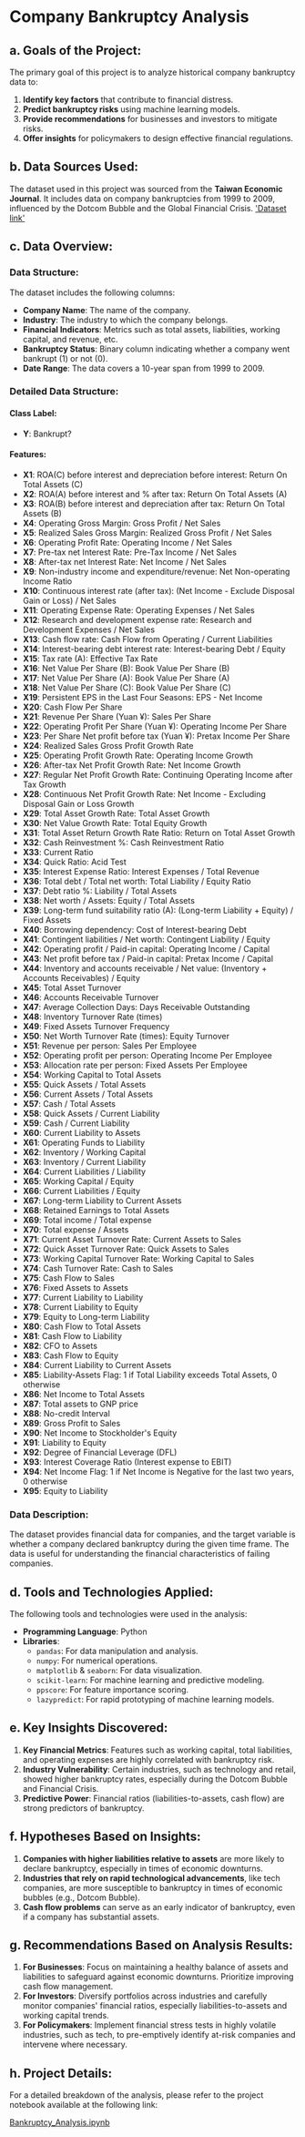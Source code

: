 # Company Bankruptcy Analysis

## a. Goals of the Project:
The primary goal of this project is to analyze historical company bankruptcy data to:
1. **Identify key factors** that contribute to financial distress.
2. **Predict bankruptcy risks** using machine learning models.
3. **Provide recommendations** for businesses and investors to mitigate risks.
4. **Offer insights** for policymakers to design effective financial regulations.

## b. Data Sources Used:
The dataset used in this project was sourced from the **Taiwan Economic Journal**. It includes data on company bankruptcies from 1999 to 2009, influenced by the Dotcom Bubble and the Global Financial Crisis.
['Dataset link'](https://www.kaggle.com/datasets/fedesoriano/company-bankruptcy-prediction)

## c. Data Overview:
### Data Structure:
The dataset includes the following columns:
- **Company Name**: The name of the company.
- **Industry**: The industry to which the company belongs.
- **Financial Indicators**: Metrics such as total assets, liabilities, working capital, and revenue, etc.
- **Bankruptcy Status**: Binary column indicating whether a company went bankrupt (1) or not (0).
- **Date Range**: The data covers a 10-year span from 1999 to 2009.

### Detailed Data Structure:

#### Class Label:
- **Y**: Bankrupt?
#### Features:
- **X1**: ROA(C) before interest and depreciation before interest: Return On Total Assets (C)
- **X2**: ROA(A) before interest and % after tax: Return On Total Assets (A)
- **X3**: ROA(B) before interest and depreciation after tax: Return On Total Assets (B)
- **X4**: Operating Gross Margin: Gross Profit / Net Sales
- **X5**: Realized Sales Gross Margin: Realized Gross Profit / Net Sales
- **X6**: Operating Profit Rate: Operating Income / Net Sales
- **X7**: Pre-tax net Interest Rate: Pre-Tax Income / Net Sales
- **X8**: After-tax net Interest Rate: Net Income / Net Sales
- **X9**: Non-industry income and expenditure/revenue: Net Non-operating Income Ratio
- **X10**: Continuous interest rate (after tax): (Net Income - Exclude Disposal Gain or Loss) / Net Sales
- **X11**: Operating Expense Rate: Operating Expenses / Net Sales
- **X12**: Research and development expense rate: Research and Development Expenses / Net Sales
- **X13**: Cash flow rate: Cash Flow from Operating / Current Liabilities
- **X14**: Interest-bearing debt interest rate: Interest-bearing Debt / Equity
- **X15**: Tax rate (A): Effective Tax Rate
- **X16**: Net Value Per Share (B): Book Value Per Share (B)
- **X17**: Net Value Per Share (A): Book Value Per Share (A)
- **X18**: Net Value Per Share (C): Book Value Per Share (C)
- **X19**: Persistent EPS in the Last Four Seasons: EPS - Net Income
- **X20**: Cash Flow Per Share
- **X21**: Revenue Per Share (Yuan ¥): Sales Per Share
- **X22**: Operating Profit Per Share (Yuan ¥): Operating Income Per Share
- **X23**: Per Share Net profit before tax (Yuan ¥): Pretax Income Per Share
- **X24**: Realized Sales Gross Profit Growth Rate
- **X25**: Operating Profit Growth Rate: Operating Income Growth
- **X26**: After-tax Net Profit Growth Rate: Net Income Growth
- **X27**: Regular Net Profit Growth Rate: Continuing Operating Income after Tax Growth
- **X28**: Continuous Net Profit Growth Rate: Net Income - Excluding Disposal Gain or Loss Growth
- **X29**: Total Asset Growth Rate: Total Asset Growth
- **X30**: Net Value Growth Rate: Total Equity Growth
- **X31**: Total Asset Return Growth Rate Ratio: Return on Total Asset Growth
- **X32**: Cash Reinvestment %: Cash Reinvestment Ratio
- **X33**: Current Ratio
- **X34**: Quick Ratio: Acid Test
- **X35**: Interest Expense Ratio: Interest Expenses / Total Revenue
- **X36**: Total debt / Total net worth: Total Liability / Equity Ratio
- **X37**: Debt ratio %: Liability / Total Assets
- **X38**: Net worth / Assets: Equity / Total Assets
- **X39**: Long-term fund suitability ratio (A): (Long-term Liability + Equity) / Fixed Assets
- **X40**: Borrowing dependency: Cost of Interest-bearing Debt
- **X41**: Contingent liabilities / Net worth: Contingent Liability / Equity
- **X42**: Operating profit / Paid-in capital: Operating Income / Capital
- **X43**: Net profit before tax / Paid-in capital: Pretax Income / Capital
- **X44**: Inventory and accounts receivable / Net value: (Inventory + Accounts Receivables) / Equity
- **X45**: Total Asset Turnover
- **X46**: Accounts Receivable Turnover
- **X47**: Average Collection Days: Days Receivable Outstanding
- **X48**: Inventory Turnover Rate (times)
- **X49**: Fixed Assets Turnover Frequency
- **X50**: Net Worth Turnover Rate (times): Equity Turnover
- **X51**: Revenue per person: Sales Per Employee
- **X52**: Operating profit per person: Operating Income Per Employee
- **X53**: Allocation rate per person: Fixed Assets Per Employee
- **X54**: Working Capital to Total Assets
- **X55**: Quick Assets / Total Assets
- **X56**: Current Assets / Total Assets
- **X57**: Cash / Total Assets
- **X58**: Quick Assets / Current Liability
- **X59**: Cash / Current Liability
- **X60**: Current Liability to Assets
- **X61**: Operating Funds to Liability
- **X62**: Inventory / Working Capital
- **X63**: Inventory / Current Liability
- **X64**: Current Liabilities / Liability
- **X65**: Working Capital / Equity
- **X66**: Current Liabilities / Equity
- **X67**: Long-term Liability to Current Assets
- **X68**: Retained Earnings to Total Assets
- **X69**: Total income / Total expense
- **X70**: Total expense / Assets
- **X71**: Current Asset Turnover Rate: Current Assets to Sales
- **X72**: Quick Asset Turnover Rate: Quick Assets to Sales
- **X73**: Working Capital Turnover Rate: Working Capital to Sales
- **X74**: Cash Turnover Rate: Cash to Sales
- **X75**: Cash Flow to Sales
- **X76**: Fixed Assets to Assets
- **X77**: Current Liability to Liability
- **X78**: Current Liability to Equity
- **X79**: Equity to Long-term Liability
- **X80**: Cash Flow to Total Assets
- **X81**: Cash Flow to Liability
- **X82**: CFO to Assets
- **X83**: Cash Flow to Equity
- **X84**: Current Liability to Current Assets
- **X85**: Liability-Assets Flag: 1 if Total Liability exceeds Total Assets, 0 otherwise
- **X86**: Net Income to Total Assets
- **X87**: Total assets to GNP price
- **X88**: No-credit Interval
- **X89**: Gross Profit to Sales
- **X90**: Net Income to Stockholder's Equity
- **X91**: Liability to Equity
- **X92**: Degree of Financial Leverage (DFL)
- **X93**: Interest Coverage Ratio (Interest expense to EBIT)
- **X94**: Net Income Flag: 1 if Net Income is Negative for the last two years, 0 otherwise
- **X95**: Equity to Liability

### Data Description:
The dataset provides financial data for companies, and the target variable is whether a company declared bankruptcy during the given time frame. The data is useful for understanding the financial characteristics of failing companies.

## d. Tools and Technologies Applied:
The following tools and technologies were used in the analysis:
- **Programming Language**: Python
- **Libraries**:
  - `pandas`: For data manipulation and analysis.
  - `numpy`: For numerical operations.
  - `matplotlib` & `seaborn`: For data visualization.
  - `scikit-learn`: For machine learning and predictive modeling.
  - `ppscore`: For feature importance scoring.
  - `lazypredict`: For rapid prototyping of machine learning models.

## e. Key Insights Discovered:
1. **Key Financial Metrics**: Features such as working capital, total liabilities, and operating expenses are highly correlated with bankruptcy risk.
2. **Industry Vulnerability**: Certain industries, such as technology and retail, showed higher bankruptcy rates, especially during the Dotcom Bubble and Financial Crisis.
3. **Predictive Power**: Financial ratios (liabilities-to-assets, cash flow) are strong predictors of bankruptcy.

## f. Hypotheses Based on Insights:
1. **Companies with higher liabilities relative to assets** are more likely to declare bankruptcy, especially in times of economic downturns.
2. **Industries that rely on rapid technological advancements**, like tech companies, are more susceptible to bankruptcy in times of economic bubbles (e.g., Dotcom Bubble).  
3. **Cash flow problems** can serve as an early indicator of bankruptcy, even if a company has substantial assets.

## g. Recommendations Based on Analysis Results:
1. **For Businesses**: Focus on maintaining a healthy balance of assets and liabilities to safeguard against economic downturns. Prioritize improving cash flow management.
2. **For Investors**: Diversify portfolios across industries and carefully monitor companies' financial ratios, especially liabilities-to-assets and working capital trends.
3. **For Policymakers**: Implement financial stress tests in highly volatile industries, such as tech, to pre-emptively identify at-risk companies and intervene where necessary.

## h. Project Details:

For a detailed breakdown of the analysis, please refer to the project notebook available at the following link:

[Bankruptcy_Analysis.ipynb](https://github.com/perryfalcon0410/Bankruptcy-Analysis/blob/main/Bankruptcy_Analysis.ipynb)
